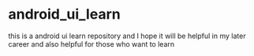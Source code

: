# android_ui_learn
this is a android ui learn repository and I hope it will be helpful in my later career and also helpful for those who want to learn
 
